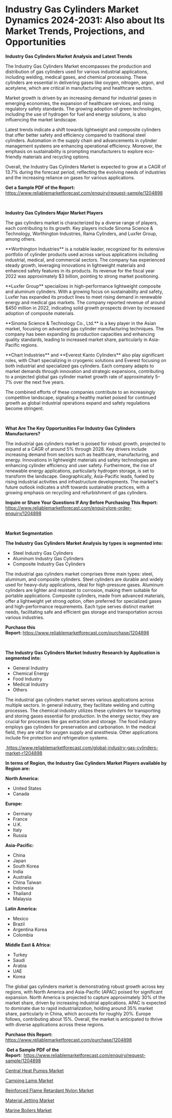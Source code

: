 <p><h1>Industry Gas Cylinders Market Dynamics 2024-2031: Also about Its Market Trends, Projections, and Opportunities</h1></p><p><strong>Industry Gas Cylinders Market Analysis and Latest Trends</strong></p>
<p><p>The Industry Gas Cylinders Market encompasses the production and distribution of gas cylinders used for various industrial applications, including welding, medical gases, and chemical processing. These cylinders are essential in delivering gases like oxygen, nitrogen, argon, and acetylene, which are critical in manufacturing and healthcare sectors.</p><p>Market growth is driven by an increasing demand for industrial gases in emerging economies, the expansion of healthcare services, and rising regulatory safety standards. The growing adoption of green technologies, including the use of hydrogen for fuel and energy solutions, is also influencing the market landscape.</p><p>Latest trends indicate a shift towards lightweight and composite cylinders that offer better safety and efficiency compared to traditional steel cylinders. Automation in the supply chain and advancements in cylinder management systems are enhancing operational efficiency. Moreover, the emphasis on sustainability is prompting manufacturers to explore eco-friendly materials and recycling options.</p><p>Overall, the Industry Gas Cylinders Market is expected to grow at a CAGR of 13.7% during the forecast period, reflecting the evolving needs of industries and the increasing reliance on gases for various applications.</p></p>
<p><strong>Get a Sample PDF of the Report:&nbsp;</strong> <a href="https://www.reliablemarketforecast.com/enquiry/request-sample/1204898?utm_campaign=1108&utm_medium=2&utm_source=Github&utm_content=ia&utm_term=16102024&utm_id=industry-gas-cylinders">https://www.reliablemarketforecast.com/enquiry/request-sample/1204898</a></p>
<p>&nbsp;</p>
<p><strong>Industry Gas Cylinders Major Market Players</strong></p>
<p><p>The gas cylinders market is characterized by a diverse range of players, each contributing to its growth. Key players include Sinoma Science & Technology, Worthington Industries, Rama Cylinders, and Luxfer Group, among others. </p><p>**Worthington Industries** is a notable leader, recognized for its extensive portfolio of cylinder products used across various applications including industrial, medical, and commercial sectors. The company has experienced steady growth, leveraging innovations in lightweight materials and enhanced safety features in its products. Its revenue for the fiscal year 2022 was approximately $3 billion, pointing to strong market positioning.</p><p>**Luxfer Group** specializes in high-performance lightweight composite and aluminum cylinders. With a growing focus on sustainability and safety, Luxfer has expanded its product lines to meet rising demand in renewable energy and medical gas markets. The company reported revenue of around $450 million in 2022, indicating solid growth prospects driven by increased adoption of composite materials.</p><p>**Sinoma Science & Technology Co., Ltd.** is a key player in the Asian market, focusing on advanced gas cylinder manufacturing techniques. The company has been expanding its production capacities and enhancing quality standards, leading to increased market share, particularly in Asia-Pacific regions.</p><p>**Chart Industries** and **Everest Kanto Cylinders** also play significant roles, with Chart specializing in cryogenic solutions and Everest focusing on both industrial and specialized gas cylinders. Each company adapts to market demands through innovation and strategic expansions, contributing to a projected global gas cylinder market growth rate of approximately 5–7% over the next five years.</p><p>The combined efforts of these companies contribute to an increasingly competitive landscape, signaling a healthy market poised for continued growth as global industrial operations expand and safety regulations become stringent.</p></p>
<p>&nbsp;</p>
<p><strong>What Are The Key Opportunities For Industry Gas Cylinders Manufacturers?</strong></p>
<p><p>The industrial gas cylinders market is poised for robust growth, projected to expand at a CAGR of around 5% through 2028. Key drivers include increasing demand from sectors such as healthcare, manufacturing, and energy. Innovations in lightweight materials and safety technologies are enhancing cylinder efficiency and user safety. Furthermore, the rise of renewable energy applications, particularly hydrogen storage, is set to transform the landscape. Geographically, Asia-Pacific leads, fueled by rising industrial activities and infrastructure developments. The market's future outlook indicates a shift towards sustainable practices, with a growing emphasis on recycling and refurbishment of gas cylinders.</p></p>
<p><strong>Inquire or Share Your Questions If Any Before Purchasing This Report:</strong> <a href="https://www.reliablemarketforecast.com/enquiry/pre-order-enquiry/1204898?utm_campaign=1108&utm_medium=2&utm_source=Github&utm_content=ia&utm_term=16102024&utm_id=industry-gas-cylinders">https://www.reliablemarketforecast.com/enquiry/pre-order-enquiry/1204898</a></p>
<p>&nbsp;</p>
<p><strong>Market Segmentation</strong></p>
<p><strong>The Industry Gas Cylinders Market Analysis by types is segmented into:</strong></p>
<p><ul><li>Steel Industry Gas Cylinders</li><li>Aluminum Industry Gas Cylinders</li><li>Composite Industry Gas Cylinders</li></ul></p>
<p><p>The industrial gas cylinders market comprises three main types: steel, aluminum, and composite cylinders. Steel cylinders are durable and widely used for heavy-duty applications, ideal for high-pressure gases. Aluminum cylinders are lighter and resistant to corrosion, making them suitable for portable applications. Composite cylinders, made from advanced materials, offer a lightweight yet strong option, often preferred for specialized gases and high-performance requirements. Each type serves distinct market needs, facilitating safe and efficient gas storage and transportation across various industries.</p></p>
<p><strong>Purchase this Report:&nbsp;</strong><a href="https://www.reliablemarketforecast.com/purchase/1204898?utm_campaign=1108&utm_medium=2&utm_source=Github&utm_content=ia&utm_term=16102024&utm_id=industry-gas-cylinders">https://www.reliablemarketforecast.com/purchase/1204898</a></p>
<p>&nbsp;</p>
<p><strong>The Industry Gas Cylinders Market Industry Research by Application is segmented into:</strong></p>
<p><ul><li>General Industry</li><li>Chemical Energy</li><li>Food Industry</li><li>Medical Industry</li><li>Others</li></ul></p>
<p><p>The industrial gas cylinders market serves various applications across multiple sectors. In general industry, they facilitate welding and cutting processes. The chemical industry utilizes these cylinders for transporting and storing gases essential for production. In the energy sector, they are crucial for processes like gas extraction and storage. The food industry employs gas cylinders for preservation and carbonation. In the medical field, they are vital for oxygen supply and anesthesia. Other applications include fire protection and refrigeration systems.</p></p>
<p><a href="https://www.reliablemarketforecast.com/global-industry-gas-cylinders-market-r1204898?utm_campaign=1108&utm_medium=2&utm_source=Github&utm_content=ia&utm_term=16102024&utm_id=industry-gas-cylinders">&nbsp;https://www.reliablemarketforecast.com/global-industry-gas-cylinders-market-r1204898</a></p>
<p><strong>In terms of Region, the Industry Gas Cylinders Market Players available by Region are:</strong></p>
<p>
    <p> <strong> North America: </strong>
        <ul>
            <li>United States</li>
            <li>Canada</li>
        </ul>
        </p> 
    <p> <strong> Europe: </strong>
        <ul>
            <li>Germany</li>
            <li>France</li>
            <li>U.K.</li>
            <li>Italy</li>
            <li>Russia</li>
        </ul>
        </p> 
    <p> <strong> Asia-Pacific: </strong>
        <ul>
            <li>China</li>
            <li>Japan</li>
            <li>South Korea</li>
            <li>India</li>
            <li>Australia</li>
            <li>China Taiwan</li>
            <li>Indonesia</li>
            <li>Thailand</li>
            <li>Malaysia</li>
        </ul>
        </p> 
    <p> <strong> Latin America: </strong>
        <ul>
            <li>Mexico</li>
            <li>Brazil</li>
            <li>Argentina Korea</li>
            <li>Colombia</li>
        </ul>
        </p> 
    <p> <strong> Middle East & Africa: </strong>
        <ul>
            <li>Turkey</li>
            <li>Saudi</li>
            <li>Arabia</li>
            <li>UAE</li>
            <li>Korea</li>
        </ul>
    </p>
    </p>
<p><p>The global gas cylinders market is demonstrating robust growth across key regions, with North America and Asia-Pacific (APAC) poised for significant expansion. North America is projected to capture approximately 30% of the market share, driven by increasing industrial applications. APAC is expected to dominate due to rapid industrialization, holding around 35% market share, particularly in China, which accounts for roughly 20%. Europe follows, contributing about 15%. Overall, the market is anticipated to thrive with diverse applications across these regions.</p></p>
<p><strong>Purchase this Report: </strong><a href="https://www.reliablemarketforecast.com/purchase/1204898?utm_campaign=1108&utm_medium=2&utm_source=Github&utm_content=ia&utm_term=16102024&utm_id=industry-gas-cylinders">https://www.reliablemarketforecast.com/purchase/1204898</a></p>
<p>&nbsp;<strong>Get a Sample PDF of the Report:&nbsp;&nbsp;</strong><a href="https://www.reliablemarketforecast.com/enquiry/request-sample/1204898?utm_campaign=1108&utm_medium=2&utm_source=Github&utm_content=ia&utm_term=16102024&utm_id=industry-gas-cylinders">https://www.reliablemarketforecast.com/enquiry/request-sample/1204898</a></p>
<p><strong></strong></p>
<p><p><a href="https://www.linkedin.com/pulse/central-heat-pumps-market-analysis-product-segmentation-regional-erndc?trk=public_post_embed_feed-article-content&utm_campaign=1108&utm_medium=2&utm_source=Github&utm_content=ia&utm_term=16102024&utm_id=industry-gas-cylinders">Central Heat Pumps Market</a></p><p><a href="https://www.linkedin.com/pulse/camping-lamp-industry-sector-new-technologies-market-impact-znw8e?utm_campaign=1108&utm_medium=2&utm_source=Github&utm_content=ia&utm_term=16102024&utm_id=industry-gas-cylinders">Camping Lamp Market</a></p><p><a href="https://github.com/rozh43oreder/Market-Research-Report-List-1/blob/main/reinforced-flame-retardant-nylon-market.md?utm_campaign=1108&utm_medium=2&utm_source=Github&utm_content=ia&utm_term=16102024&utm_id=industry-gas-cylinders">Reinforced Flame Retardant Nylon Market</a></p><p><a href="https://issuu.com/reportprime-2/docs/material-jetting-market-size-2030.p_6c80a007375f27?utm_campaign=1108&utm_medium=2&utm_source=Github&utm_content=ia&utm_term=16102024&utm_id=industry-gas-cylinders">Material Jetting Market</a></p><p><a href="https://issuu.com/reportprime-2/docs/marine-boilers-market-size-2030.ppt_6942273380fb7e?utm_campaign=1108&utm_medium=2&utm_source=Github&utm_content=ia&utm_term=16102024&utm_id=industry-gas-cylinders">Marine Boilers Market</a></p></p>